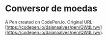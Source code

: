 # Conversor de moedas

A Pen created on CodePen.io. Original URL: [https://codepen.io/daianaalves/pen/QWdLrwv](https://codepen.io/daianaalves/pen/QWdLrwv).


